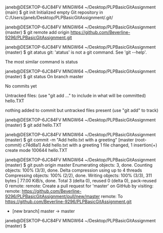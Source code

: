 
janeb@DESKTOP-6JC84FV MINGW64 ~/Desktop/PLPBasicGitAssignment (main)
$ git init
Initialized empty Git repository in C:/Users/janeb/Desktop/PLPBasicGitAssignment/.git/

janeb@DESKTOP-6JC84FV MINGW64 ~/Desktop/PLPBasicGitAssignment (master)
$ git remote add origin https://github.com/Beverline-9296/PLPBasicGitAssignment.git

janeb@DESKTOP-6JC84FV MINGW64 ~/Desktop/PLPBasicGitAssignment (master)
$ git atatus
git: 'atatus' is not a git command. See 'git --help'.

The most similar command is
        status

janeb@DESKTOP-6JC84FV MINGW64 ~/Desktop/PLPBasicGitAssignment (master)
$ git status
On branch master

No commits yet

Untracked files:
  (use "git add <file>..." to include in what will be committed)
        hello.TXT

nothing added to commit but untracked files present (use "git add" to track)

janeb@DESKTOP-6JC84FV MINGW64 ~/Desktop/PLPBasicGitAssignment (master)
$ git add hello.TXT

janeb@DESKTOP-6JC84FV MINGW64 ~/Desktop/PLPBasicGitAssignment (master)
$ git commit -m "Add hello.txt with a greeting"
[master (root-commit) c74d8a1] Add hello.txt with a greeting
 1 file changed, 1 insertion(+)
 create mode 100644 hello.TXT
 
janeb@DESKTOP-6JC84FV MINGW64 ~/Desktop/PLPBasicGitAssignment (master)
$ git push origin master
Enumerating objects: 3, done.
Counting objects: 100% (3/3), done.
Delta compression using up to 4 threads
Compressing objects: 100% (2/2), done.
Writing objects: 100% (3/3), 311 bytes | 77.00 KiB/s, done.
Total 3 (delta 0), reused 0 (delta 0), pack-reused 0
remote:
remote: Create a pull request for 'master' on GitHub by visiting:
remote:      https://github.com/Beverline-9296/PLPBasicGitAssignment/pull/new/master
remote:
To https://github.com/Beverline-9296/PLPBasicGitAssignment.git
 * [new branch]      master -> master

janeb@DESKTOP-6JC84FV MINGW64 ~/Desktop/PLPBasicGitAssignment (master)
$
